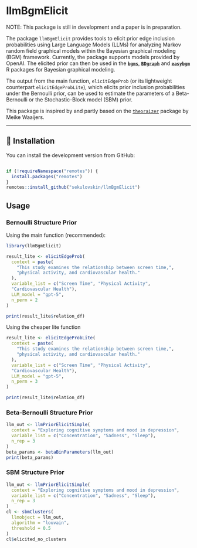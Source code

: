 # llmBgmElicit 

NOTE: This package is still in development and a paper is in preparation.

The package `llmBgmElicit` provides tools to elicit prior edge inclusion probabilities 
using Large Language Models (LLMs) for analyzing Markov random field graphical models 
within the Bayesian graphical modeling (BGM) framework. Currently, the package supports
models provided by OpenAI. The elicited
prior can then be used in the **[`bgms`](https://cran.r-project.org/web/packages/bgms/index.html)**,
**[`BDgraph`](http://cran.r-project.org/web/packages/BDgraph/index.html)** and **[`easybgm`](https://cran.r-project.org/web/packages/easybgm/index.html)**
R packages for Bayesian graphical modeling.

The output from the main function, `elicitEdgeProb` (or its lightweight counterpart `elicitEdgeProbLite`), which elicits prior inclusion probabilities under the Bernoulli prior, can be used to estimate the parameters of a Beta-Bernoulli or the Stochastic-Block model (SBM) prior.

This package is inspired by and partly based on the [`theoraizer`](https://github.com/MeikeWaaijers/theoraizer) package by Meike Waaijers.

---

## 🚀 Installation

You can install the development version from GitHub:

```r

if (!requireNamespace("remotes")) { 
  install.packages("remotes")   
}   
remotes::install_github("sekulovskin/llmBgmElicit")
```

## Usage

### Bernoulli Structure Prior

Using the main function (recommended):

```r
library(llmBgmElicit)

result_lite <- elicitEdgeProb(
  context = paste(
    "This study examines the relationship between screen time,",
    "physical activity, and cardiovascular health."
  ),
  variable_list = c("Screen Time", "Physical Activity", 
  "Cardiovascular Health"),
  LLM_model = "gpt-5",
  n_perm = 2
)

print(result_lite$relation_df)
```

Using the cheaper lite function

```r
result_lite <- elicitEdgeProbLite(
  context = paste(
    "This study examines the relationship between screen time,",
    "physical activity, and cardiovascular health."
  ),
  variable_list = c("Screen Time", "Physical Activity", 
  "Cardiovascular Health"),
  LLM_model = "gpt-5",
  n_perm = 3
)

print(result_lite$relation_df)
```
### Beta-Bernoulli Structure Prior

```r
llm_out <- llmPriorElicitSimple(
  context = "Exploring cognitive symptoms and mood in depression",
  variable_list = c("Concentration", "Sadness", "Sleep"),
  n_rep = 3
)
beta_params <- betaBinParameters(llm_out)
print(beta_params)
```

### SBM Structure Prior

```r
llm_out <- llmPriorElicitSimple(
  context = "Exploring cognitive symptoms and mood in depression",
  variable_list = c("Concentration", "Sadness", "Sleep"),
  n_rep = 3
)
cl <- sbmClusters(
  llmobject = llm_out,
  algorithm = "louvain",
  threshold = 0.5
)
cl$elicited_no_clusters
```


